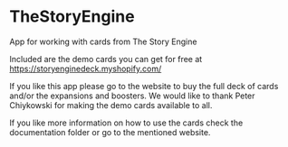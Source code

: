 # TheStoryEngine
App for working with cards from The Story Engine

Included are the demo cards you can get for free at
https://storyenginedeck.myshopify.com/

If you like this app please go to the website to buy the full deck of cards and/or the expansions and boosters.
We would like to thank Peter Chiykowski for making the demo cards available to all.

If you like more information on how to use the cards check the documentation folder or go to the mentioned website.
